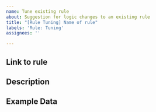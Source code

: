 ```yaml
---
name: Tune existing rule
about: Suggestion for logic changes to an existing rule
title: "[Rule Tuning] Name of rule"
labels: 'Rule: Tuning'
assignees: ''

---
```


<!-- Before submitting an issue to tune a rule, be sure to reference CONTRIBUTING.md --->

## Link to rule


## Description
<!-- Provide a detailed description of the suggested changes -->

## Example Data
<!-- If the query is to be changed, include example JSON data or a screenshot -->
